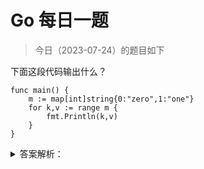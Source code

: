 # Go 每日一题

> 今日（2023-07-24）的题目如下

下面这段代码输出什么？

```golang
func main() {
	m := map[int]string{0:"zero",1:"one"}
	for k,v := range m {
		fmt.Println(k,v)
	}
}
```

<details>
<summary>答案解析：</summary>
<div>

参考答案及解析：

```
0 zero
1 one
// 或者
1 one
0 zero
```

map 的输出是无序的。


</div>
</details>
